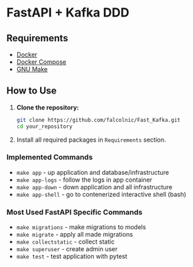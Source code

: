 # FastAPI + Kafka DDD  

## Requirements

- [Docker](https://www.docker.com/get-started)
- [Docker Compose](https://docs.docker.com/compose/install/)
- [GNU Make](https://www.gnu.org/software/make/)

## How to Use

1. **Clone the repository:**

   ```bash
   git clone https://github.com/falcolnic/Fast_Kafka.git
   cd your_repository

2. Install all required packages in `Requirements` section.


### Implemented Commands

* `make app` - up application and database/infrastructure
* `make app-logs` - follow the logs in app container
* `make app-down` - down application and all infrastructure
* `make app-shell` - go to contenerized interactive shell (bash)

### Most Used FastAPI Specific Commands

* `make migrations` - make migrations to models
* `make migrate` - apply all made migrations
* `make collectstatic` - collect static
* `make superuser` - create admin user
* `make test` - test application with pytest